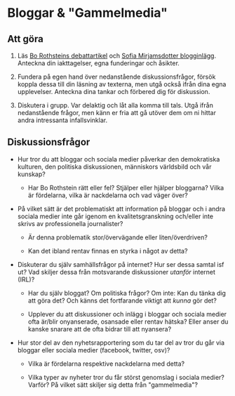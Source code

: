 # Bloggar & "Gammelmedia"

## Att göra

1. Läs [Bo Rothsteins debattartikel](http://www.gp.se/kulturnoje/1.137979-starka-reaktioner-i-bloggvarlden) och [Sofia Mirjamsdotter blogginlägg](http://bloggar.aftonbladet.se/1/?s=Den+%28sken%29+demokratiska+bloggosfären). Anteckna din iakttagelser, egna funderingar och åsikter.

2. Fundera på egen hand över nedanstående diskussionsfrågor, försök koppla dessa till din läsning av texterna, men utgå också ifrån dina egna upplevelser. Anteckna dina tankar och förbered dig för diskussion.

3. Diskutera i grupp. Var delaktig och låt alla komma till tals. Utgå ifrån nedanstående frågor, men känn er fria att gå utöver dem om ni hittar andra intressanta infallsvinklar.

## Diskussionsfrågor

 - Hur tror du att bloggar och sociala medier påverkar den demokratiska kulturen, den politiska diskussionen, människors världsbild och vår kunskap?
 
     - Har Bo Rothstein rätt eller fel? Stjälper eller hjälper bloggarna? Vilka är fördelarna, vilka är nackdelarna och vad väger över?

 - På vilket sätt är det problematiskt att information på bloggar och i andra sociala medier inte går igenom en kvalitetsgranskning och/eller inte skrivs av professionella journalister?

     - Är denna problematik stor/övervägande eller liten/överdriven?

     - Kan det ibland rentav finnas en styrka i något av detta?

 - Diskuterar du själv samhällsfrågor på internet? Hur ser dessa samtal isf ut? Vad skiljer dessa från motsvarande diskussioner *utanför* internet (IRL)?

     - Har du själv bloggat? Om politiska frågor? Om inte: Kan du tänka dig att göra det? Och känns det fortfarande viktigt att *kunna* gör det?

     - Upplever du att diskussioner och inlägg i bloggar och sociala medier ofta är/blir onyanserade, osansade eller rentav hätska? Eller anser du kanske snarare att de ofta bidrar till att nyansera?

 - Hur stor del av den nyhetsrapportering som du tar del av tror du går via bloggar eller sociala medier (facebook, twitter, osv)?

     - Vilka är fördelarna respektive nackdelarna med detta?

     - Vilka typer av nyheter tror du får störst genomslag i sociala medier? Varför? På vilket sätt skiljer sig detta från "gammelmedia"?
